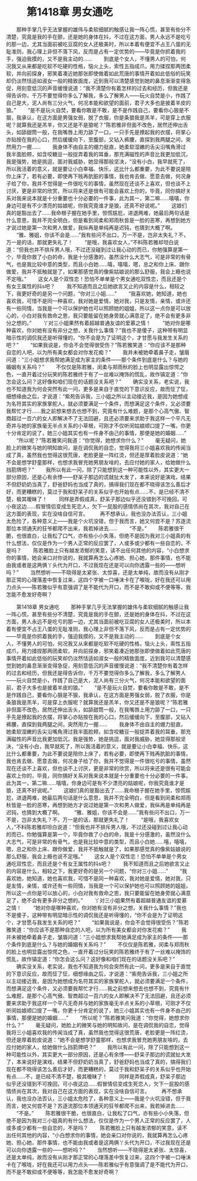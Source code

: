 # 　　第1418章 男女通吃
　　那种手掌几乎无法掌握的雄伟与柔软细腻的触感让我一阵心慌，甚至有些分不清楚，究竟是我的手在颤，还是她的身体在抖，不过在这方面，男人永远不是吃亏的那一边，尤其当面前被吃豆腐的女人还极美时，所以本着有便宜不占王八蛋的无耻准则，我心理上非但不落下风，反而是占有一定优势的——毕竟是你抓着我的手，强迫我摸的，又不是我主动的……
　　到底是个女人，不懂男人的可怕，何况我又从来都是吃软不吃硬的性格，恼火上头，索性五指成爪，用力揉捏那两团柔软，并向前探身，邪笑着凑近她那张即使做着如此荒唐的事情开着如此低俗的玩笑却仍淡然恬适如淑女一般的精致面庞，近到我可以清楚感觉到她的鼻息渐渐变得急促，用刻意低沉的声音缓慢说道：“我不清楚你有着怎样的过去和经历，但我还是得告诉你，千万不要觉得你多么了解我，多么了解男人——玩火自焚是小，作践了自己是大，泥人尚有三分火气，何况本能和欲望的面前，君子大多也是披着羊皮的狼。”
　　“是不是玩火自焚，要看你敢是不敢，是不是作践自己，要看你心狠是不狠，我承认，在这方面是男强女弱，脱了衣服，你是条狼我是羔羊，可是穿上衣服呢？就算我还是羔羊，你又还是不是狼呢？”陈若雅非但面不改色，居然还伸出舌头，如舔甜筒一般，在我嘴唇上用力舔了一口，一只手先是撩起我的衣摆，将掌心亦贴按在我的心口，然后缓缓向下，至腹部，又钻入裤腰，直探到我两腿之间，突然用力一握……
　　我身体不由自主的绷力挺直，她柔软湿嫩的舌尖沿嘴角滑过我半面脸颊，如含咬糖豆一般捉弄着我的耳垂，那充满磁性的声音比我更加低沉，我是强势，她是挑逗，面对我威胁，她显得那般坚决，“没有小白，我早就死了，所以我活着的意义，就是要让小白幸福、快乐，这比什么都重要，为此不要说是陪你上床了，若有必要，即使再下贱再肮脏的事情，我也肯去做、愿意去做，何况身子给了你，我并不觉得是一件很吃亏的事情，虽然现在还谈不上喜欢，但也谈不上讨厌，更是非常的欣赏，所以将来还是很有可能会喜欢上你的，毕竟，同你搞好关系对我来说本就是十分重要也十分必要的一件事，此为其一，第二嘛……嘻嘻，你身边可是有不少漂亮的姑娘呢，你我究竟谁才是狼，还真不好说呢。”
　　这娘们真的是豁出去了……我命根子握在她手里，惊慌尴尬，进退两难，她最后两句话是什么意思，我并不完全明白，但是看到闵柔和郑雨秋皆是一脸的恶寒，再想到她方才说过她是第一次和男人做爱，我纵再是单纯再是迟钝，也猜到大概了啊。
　　“雅、雅姐，你该不会是……”我有些问不出口，万一不是，岂非太失礼？不，万一是的话，那就更失礼了！
　　“是哦，我喜欢女人，”不料陈若雅却坦白说道：“但我也并不排斥男人哦，不过还没碰到过让我心动的而已，你勉强算是第一个，毕竟你救了小白的命，我是十分感激的，虽然没什么大志气，可是非常的有骨气，也是我比较中意的类型，而且小白她……嘻，嘻嘻，嗯，总之和你上床、跟你做爱，我并不抵触就是了，如果那感觉真的像紫姑娘说的那么舒服，我会上瘾也说不定哦。”
　　这女人是个双性恋！恐怕不单单是个男女通吃双性恋，而且还是个有女王属性的抖s吧？
　　我不知道而且之后她欲言又止的内容是什么，相较之下，我更好奇的是另一个问题，“你对三小姐……”
　　“我喜欢她，她知道，她也喜欢我，可惜不是同一种喜欢，我对她是爱情，她对我，只是友情，亲情，或许还有一些同情，当我是一个可以保护她也可以照顾她的姐姐，所以这一点你是可以放心的，小白对我有救命之恩，我只要能留在她身旁就心满意足了，绝不会有更多非分之想的。”
　　丫对三小姐果然有着超越普通友谊的爱慕之情！
　　“她对你是哪种喜欢，你对她有没有非分之想，关我什么事情？”我也不是傻子，这种带有明显暗示性的调侃我还是听得懂的，“你不会是为了证明这个，才甘愿与我发生关系的吧？”
　　“如果我说是，你会不会觉得很受伤？”陈若雅笑道：“你应该不是那种自恋的人吧，以为所有美女都会对你发花痴？”
　　我并未被她牵着鼻子走，皱眉问道：“三小姐想求我帮她满足成为家主的条件——那个条件到底是什么？与她的婚姻有关系吗？”
　　不仅仅是陈若雅，闵柔与郑雨秋的脸上也明显露出惊愕之色，一直开着过分玩笑的陈若雅终于有了一丝难以掩饰的慌乱，故作镇定道：“你怎会这么问？这好像和咱们现在的话题没关系吧？”
　　确实没关系，老实说，我也不知道我为何会突然有此一问，更多是来自于直觉的下意识反应，故而怔了怔，细想缘由之后，才说道：“紫苑告诉我，三小姐之所以主动接近我，是因为她想成为名符其实的家族掌舵人，就必须要满足一个条件，而想满足这个条件，又必须要我帮忙才行……我之前想来想去也想不到，究竟有什么难题，是那个心高气傲、智商超过一百六的女人即解决不了无法回避，且还必须要来求助于我这样一个平凡无奇并与她的家族毫无半点关系的小草根，可刚才不仅听闵姑娘顺口提了一嘴，你更十分肯定的说了，她三小姐其实也有一件身不由己的事情，那便是她的婚姻……”
　　“所以呢？”陈若雅笑问我道：“你觉得，她想求你什么？”
　　毫无疑问，她脸上的微笑与她的明知故问，是在调侃我的自恋，觉得我将三小姐喜欢我的传闻当成了真，虽然我也觉得这很荒唐，老脸更是一阵红烫，但还是厚着脸皮说道：“她不会是想学舒童那样，也想求我冒充她男朋友啥的，去应付她的家人，给她做什么挡箭牌吧？”
　　我所以有此一问，除了只能想到这一种可能性以外，其实更大一部分原因，还是心有余悸——舒呆子那边的谎就扯大发了，本来说好是演戏，结果不但舒奶奶当真了，舒爸舒妈也当成了真的，搞得我们现在都不晓得该怎么善后才好，而更糟糕的，莫过于我和舒呆子的关系似乎也开始有点……不，是已经不清不楚，极其暧昧了！
　　同样是弄假成真，舒呆子那边似乎还没错到不可挽回，可小夜这边……假冒情侣变成生死恋人，欠下一屁股的感情债尚在其次，我对自己在这方面的表现，实在没啥自信可言。
　　再不想承认，我也没办法否认，三小姐太危险了，各种意义上——我是个火坑没错，但于我而言，她又何尝不是？苏逐流那位本领通天的狂爷都爬不出来，我若掉进去……
　　“不是。”
　　陈若雅很干脆，也很直白，让我松了口气，亦有些小小失落，但绝不是因为我对三小姐真的有什么想法，仅仅是作为一个男人正常的反应罢了，人或多或少都有一些自恋的，不是吗？
　　陈若雅脸上只有越发浓郁的笑意，读不出任何其他的内容，“小白想求你的事情，她会亲口对你说的，我就算再怎么心疼她、担心她，那件事情，也不能由我或者是这两俩丫头代为开口，不过我现在还是可以向你透露一些的——想听吗？”
　　当然想听——不晓得是太紧张、太惊喜，还是太单纯，故而没有从刚才那正常的心理落差中恢复过来，这四个字被一口唾沫卡在了喉咙，好在我还可以用力点头——陈若雅似乎有意强调了是不能代为开口，而不是不敢抑或不便等等，我怎能不愈发好奇啊？

　　第1418章 男女通吃
　　那种手掌几乎无法掌握的雄伟与柔软细腻的触感让我一阵心慌，甚至有些分不清楚，究竟是我的手在颤，还是她的身体在抖，不过在这方面，男人永远不是吃亏的那一边，尤其当面前被吃豆腐的女人还极美时，所以本着有便宜不占王八蛋的无耻准则，我心理上非但不落下风，反而是占有一定优势的——毕竟是你抓着我的手，强迫我摸的，又不是我主动的……
　　到底是个女人，不懂男人的可怕，何况我又从来都是吃软不吃硬的性格，恼火上头，索性五指成爪，用力揉捏那两团柔软，并向前探身，邪笑着凑近她那张即使做着如此荒唐的事情开着如此低俗的玩笑却仍淡然恬适如淑女一般的精致面庞，近到我可以清楚感觉到她的鼻息渐渐变得急促，用刻意低沉的声音缓慢说道：“我不清楚你有着怎样的过去和经历，但我还是得告诉你，千万不要觉得你多么了解我，多么了解男人——玩火自焚是小，作践了自己是大，泥人尚有三分火气，何况本能和欲望的面前，君子大多也是披着羊皮的狼。”
　　“是不是玩火自焚，要看你敢是不敢，是不是作践自己，要看你心狠是不狠，我承认，在这方面是男强女弱，脱了衣服，你是条狼我是羔羊，可是穿上衣服呢？就算我还是羔羊，你又还是不是狼呢？”陈若雅非但面不改色，居然还伸出舌头，如舔甜筒一般，在我嘴唇上用力舔了一口，一只手先是撩起我的衣摆，将掌心亦贴按在我的心口，然后缓缓向下，至腹部，又钻入裤腰，直探到我两腿之间，突然用力一握……
　　我身体不由自主的绷力挺直，她柔软湿嫩的舌尖沿嘴角滑过我半面脸颊，如含咬糖豆一般捉弄着我的耳垂，那充满磁性的声音比我更加低沉，我是强势，她是挑逗，面对我威胁，她显得那般坚决，“没有小白，我早就死了，所以我活着的意义，就是要让小白幸福、快乐，这比什么都重要，为此不要说是陪你上床了，若有必要，即使再下贱再肮脏的事情，我也肯去做、愿意去做，何况身子给了你，我并不觉得是一件很吃亏的事情，虽然现在还谈不上喜欢，但也谈不上讨厌，更是非常的欣赏，所以将来还是很有可能会喜欢上你的，毕竟，同你搞好关系对我来说本就是十分重要也十分必要的一件事，此为其一，第二嘛……嘻嘻，你身边可是有不少漂亮的姑娘呢，你我究竟谁才是狼，还真不好说呢。”
　　这娘们真的是豁出去了……我命根子握在她手里，惊慌尴尬，进退两难，她最后两句话是什么意思，我并不完全明白，但是看到闵柔和郑雨秋皆是一脸的恶寒，再想到她方才说过她是第一次和男人做爱，我纵再是单纯再是迟钝，也猜到大概了啊。
　　“雅、雅姐，你该不会是……”我有些问不出口，万一不是，岂非太失礼？不，万一是的话，那就更失礼了！
　　“是哦，我喜欢女人，”不料陈若雅却坦白说道：“但我也并不排斥男人哦，不过还没碰到过让我心动的而已，你勉强算是第一个，毕竟你救了小白的命，我是十分感激的，虽然没什么大志气，可是非常的有骨气，也是我比较中意的类型，而且小白她……嘻，嘻嘻，嗯，总之和你上床、跟你做爱，我并不抵触就是了，如果那感觉真的像紫姑娘说的那么舒服，我会上瘾也说不定哦。”
　　这女人是个双性恋！恐怕不单单是个男女通吃双性恋，而且还是个有女王属性的抖s吧？
　　我不知道而且之后她欲言又止的内容是什么，相较之下，我更好奇的是另一个问题，“你对三小姐……”
　　“我喜欢她，她知道，她也喜欢我，可惜不是同一种喜欢，我对她是爱情，她对我，只是友情，亲情，或许还有一些同情，当我是一个可以保护她也可以照顾她的姐姐，所以这一点你是可以放心的，小白对我有救命之恩，我只要能留在她身旁就心满意足了，绝不会有更多非分之想的。”
　　丫对三小姐果然有着超越普通友谊的爱慕之情！
　　“她对你是哪种喜欢，你对她有没有非分之想，关我什么事情？”我也不是傻子，这种带有明显暗示性的调侃我还是听得懂的，“你不会是为了证明这个，才甘愿与我发生关系的吧？”
　　“如果我说是，你会不会觉得很受伤？”陈若雅笑道：“你应该不是那种自恋的人吧，以为所有美女都会对你发花痴？”
　　我并未被她牵着鼻子走，皱眉问道：“三小姐想求我帮她满足成为家主的条件——那个条件到底是什么？与她的婚姻有关系吗？”
　　不仅仅是陈若雅，闵柔与郑雨秋的脸上也明显露出惊愕之色，一直开着过分玩笑的陈若雅终于有了一丝难以掩饰的慌乱，故作镇定道：“你怎会这么问？这好像和咱们现在的话题没关系吧？”
　　确实没关系，老实说，我也不知道我为何会突然有此一问，更多是来自于直觉的下意识反应，故而怔了怔，细想缘由之后，才说道：“紫苑告诉我，三小姐之所以主动接近我，是因为她想成为名符其实的家族掌舵人，就必须要满足一个条件，而想满足这个条件，又必须要我帮忙才行……我之前想来想去也想不到，究竟有什么难题，是那个心高气傲、智商超过一百六的女人即解决不了无法回避，且还必须要来求助于我这样一个平凡无奇并与她的家族毫无半点关系的小草根，可刚才不仅听闵姑娘顺口提了一嘴，你更十分肯定的说了，她三小姐其实也有一件身不由己的事情，那便是她的婚姻……”
　　“所以呢？”陈若雅笑问我道：“你觉得，她想求你什么？”
　　毫无疑问，她脸上的微笑与她的明知故问，是在调侃我的自恋，觉得我将三小姐喜欢我的传闻当成了真，虽然我也觉得这很荒唐，老脸更是一阵红烫，但还是厚着脸皮说道：“她不会是想学舒童那样，也想求我冒充她男朋友啥的，去应付她的家人，给她做什么挡箭牌吧？”
　　我所以有此一问，除了只能想到这一种可能性以外，其实更大一部分原因，还是心有余悸——舒呆子那边的谎就扯大发了，本来说好是演戏，结果不但舒奶奶当真了，舒爸舒妈也当成了真的，搞得我们现在都不晓得该怎么善后才好，而更糟糕的，莫过于我和舒呆子的关系似乎也开始有点……不，是已经不清不楚，极其暧昧了！
　　同样是弄假成真，舒呆子那边似乎还没错到不可挽回，可小夜这边……假冒情侣变成生死恋人，欠下一屁股的感情债尚在其次，我对自己在这方面的表现，实在没啥自信可言。
　　再不想承认，我也没办法否认，三小姐太危险了，各种意义上——我是个火坑没错，但于我而言，她又何尝不是？苏逐流那位本领通天的狂爷都爬不出来，我若掉进去……
　　“不是。”
　　陈若雅很干脆，也很直白，让我松了口气，亦有些小小失落，但绝不是因为我对三小姐真的有什么想法，仅仅是作为一个男人正常的反应罢了，人或多或少都有一些自恋的，不是吗？
　　陈若雅脸上只有越发浓郁的笑意，读不出任何其他的内容，“小白想求你的事情，她会亲口对你说的，我就算再怎么心疼她、担心她，那件事情，也不能由我或者是这两俩丫头代为开口，不过我现在还是可以向你透露一些的——想听吗？”
　　当然想听——不晓得是太紧张、太惊喜，还是太单纯，故而没有从刚才那正常的心理落差中恢复过来，这四个字被一口唾沫卡在了喉咙，好在我还可以用力点头——陈若雅似乎有意强调了是不能代为开口，而不是不敢抑或不便等等，我怎能不愈发好奇啊？
